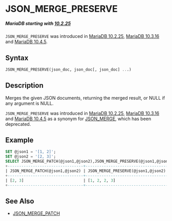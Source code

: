 # JSON_MERGE_PRESERVE

##### MariaDB starting with [10.2.25](/kb/en/mariadb-10225-release-notes/)

`JSON_MERGE_PRESERVE` was introduced in [MariaDB 10.2.25](/kb/en/mariadb-10225-release-notes/), [MariaDB 10.3.16](/kb/en/mariadb-10316-release-notes/) and [MariaDB 10.4.5](/kb/en/mariadb-1045-release-notes/).

## Syntax

```sql
JSON_MERGE_PRESERVE(json_doc, json_doc[, json_doc] ...)
```

## Description

Merges the given JSON documents, returning the merged result, or NULL if any argument is NULL.

`JSON_MERGE_PRESERVE` was introduced in [MariaDB 10.2.25](/kb/en/mariadb-10225-release-notes/), [MariaDB 10.3.16](/kb/en/mariadb-10316-release-notes/) and [MariaDB 10.4.5](/kb/en/mariadb-1045-release-notes/) as a synonym for [JSON_MERGE](/built-in-functions/special-functions/json-functions/json_merge), which has been deprecated.

## Example

```sql
SET @json1 = '[1, 2]';
SET @json2 = '[2, 3]';
SELECT JSON_MERGE_PATCH(@json1,@json2),JSON_MERGE_PRESERVE(@json1,@json2);
+---------------------------------+------------------------------------+
| JSON_MERGE_PATCH(@json1,@json2) | JSON_MERGE_PRESERVE(@json1,@json2) |
+---------------------------------+------------------------------------+
| [2, 3]                          | [1, 2, 2, 3]                       |
+---------------------------------+------------------------------------+
```

## See Also

- [JSON_MERGE_PATCH](/built-in-functions/special-functions/json-functions/json_merge_patch)